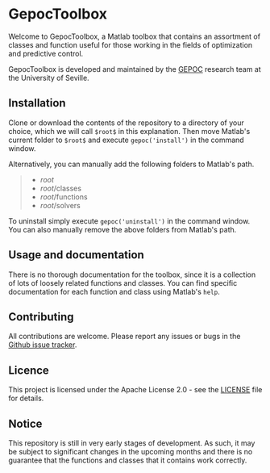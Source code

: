 # GepocToolbox

Welcome to GepocToolbox, a Matlab toolbox that contains an assortment of classes and function useful for those working in the fields of optimization and predictive control.

GepocToolbox is developed and maintained by the [GEPOC](https://grupo.us.es/gepoc/) research team at the University of Seville.

## Installation

Clone or download the contents of the repository to a directory of your choice, which we will call `$root$` in this explanation. Then move Matlab's current folder to `$root$` and execute `gepoc('install')` in the command window.


Alternatively, you can manually add the following folders to Matlab's path.

> * $root$
> * $root$/classes
> * $root$/functions
> * $root$/solvers

To uninstall simply execute `gepoc('uninstall')` in the command window. You can also manually remove the above folders from Matlab's path.

## Usage and documentation

There is no thorough documentation for the toolbox, since it is a collection of lots of loosely related functions and classes.
You can find specific documentation for each function and class using Matlab's `help`.

## Contributing

All contributions are welcome. Please report any issues or bugs in the [Github issue tracker](https://github.com/GepocUS/GepocToolbox/issues).

## Licence

This project is licensed under the Apache License 2.0 - see the [LICENSE](LICENSE) file for details.

## Notice

This repository is still in very early stages of development. As such, it may be subject to significant changes in the upcoming months and there is no guarantee that the functions and classes that it contains work correctly.

